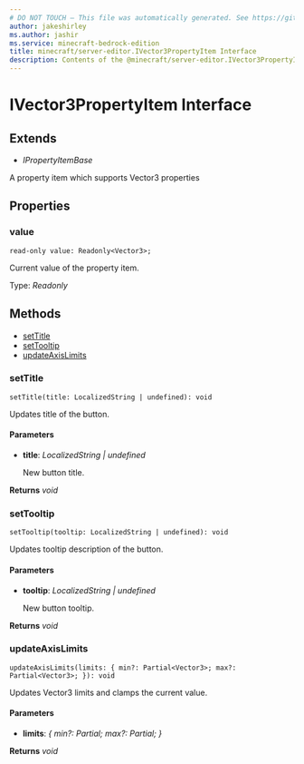 ```yaml
---
# DO NOT TOUCH — This file was automatically generated. See https://github.com/mojang/minecraftapidocsgenerator to modify descriptions, examples, etc.
author: jakeshirley
ms.author: jashir
ms.service: minecraft-bedrock-edition
title: minecraft/server-editor.IVector3PropertyItem Interface
description: Contents of the @minecraft/server-editor.IVector3PropertyItem class.
---
```

# IVector3PropertyItem Interface

## Extends
- *IPropertyItemBase*

A property item which supports Vector3 properties

## Properties

### **value**
`read-only value: Readonly<Vector3>;`

Current value of the property item.

Type: *Readonly<Vector3>*

## Methods
- [setTitle](#settitle)
- [setTooltip](#settooltip)
- [updateAxisLimits](#updateaxislimits)

### **setTitle**
`
setTitle(title: LocalizedString | undefined): void
`

Updates title of the button.

#### **Parameters**
- **title**: *LocalizedString | undefined*
  
  New button title.

**Returns** *void*

### **setTooltip**
`
setTooltip(tooltip: LocalizedString | undefined): void
`

Updates tooltip description of the button.

#### **Parameters**
- **tooltip**: *LocalizedString | undefined*
  
  New button tooltip.

**Returns** *void*

### **updateAxisLimits**
`
updateAxisLimits(limits: {
        min?: Partial<Vector3>;
        max?: Partial<Vector3>;
    }): void
`

Updates Vector3 limits and clamps the current value.

#### **Parameters**
- **limits**: *{
        min?: Partial<Vector3>;
        max?: Partial<Vector3>;
    }*

**Returns** *void*
